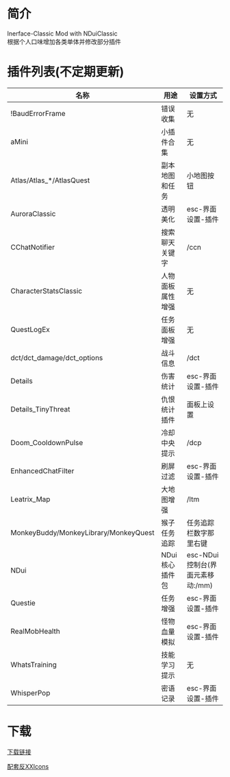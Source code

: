 # 简介
 Inerface-Classic Mod with NDuiClassic  
 根据个人口味增加各类单体并修改部分插件

# 插件列表(不定期更新)
|       名称       |       用途     |    设置方式    |
| ---------------- | ------------- | ------------- |
|!BaudErrorFrame|错误收集|无|
| aMini|小插件合集|无|
|Atlas/Atlas_*/AtlasQuest|副本地图和任务|小地图按钮|
|AuroraClassic|透明美化|esc-界面设置-插件|
|CChatNotifier|搜索聊天关键字|/ccn|
|CharacterStatsClassic|人物面板属性增强|无|
|QuestLogEx|任务面板增强|无|
|dct/dct_damage/dct_options|战斗信息|/dct|
|Details|伤害统计|esc-界面设置-插件|
|Details_TinyThreat|仇恨统计插件|面板上设置|
|Doom_CooldownPulse|冷却中央提示|/dcp|
|EnhancedChatFilter|刷屏过滤|esc-界面设置-插件|
|Leatrix_Map|大地图增强|/ltm|
|MonkeyBuddy/MonkeyLibrary/MonkeyQuest|猴子任务追踪|任务追踪栏数字那里右键|
|NDui|NDui核心插件包|esc-NDui控制台(界面元素移动:/mm)|
|Questie|任务增强|esc-界面设置-插件|
|RealMobHealth|怪物血量模拟|esc-界面设置-插件|
|WhatsTraining|技能学习提示|无|
|WhisperPop|密语记录|esc-界面设置-插件|

# 下载

[下载链接](https://github.com/msylgj/Interface-Classic/releases)

[配套反XXIcons](https://www.wowinterface.com/downloads/download25208-CleanIcons-Thin-Classic "美化&反和谐图标,放到Interface目录下")
